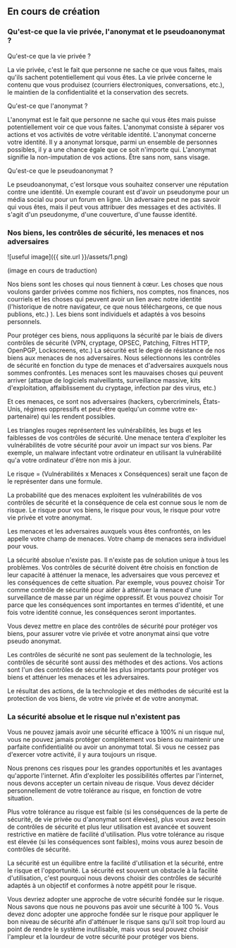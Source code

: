 ## En cours de création


### Qu'est-ce que la vie privée, l'anonymat et le pseudoanonymat ?

Qu'est-ce que la vie privée ?

La vie privée, c'est le fait que personne ne sache ce que vous faites, mais qu'ils sachent potentiellement qui vous êtes.
La vie privée concerne le contenu que vous produisez (courriers électroniques, conversations, etc.), le maintien de la confidentialité et la conservation des secrets.

Qu'est-ce que l'anonymat ?

L'anonymat est le fait que personne ne sache qui vous êtes mais puisse potentiellement voir ce que vous faites.
L'anonymat consiste à séparer vos actions et vos activités de votre véritable identité.
L'anonymat concerne votre identité.
Il y a anonymat lorsque, parmi un ensemble de personnes possibles, il y a une chance égale que ce soit n'importe qui.
L'anonymat signifie la non-imputation de vos actions. Être sans nom, sans visage.

Qu'est-ce que le pseudoanonymat ?

Le pseudoanonymat, c'est lorsque vous souhaitez conserver une réputation contre une identité.
Un exemple courant est d'avoir un pseudonyme pour un média social ou pour un forum en ligne.
Un adversaire peut ne pas savoir qui vous êtes, mais il peut vous attribuer des messages et des activités.
Il s'agit d'un pseudonyme, d'une couverture, d'une fausse identité.



### Nos biens, les contrôles de sécurité, les menaces et nos adversaires

![useful image]({{ site.url }}/assets/1.png)

(image en cours de traduction)

Nos biens sont les choses qui nous tiennent à cœur. Les choses que nous voulons garder privées comme nos fichiers, nos comptes, nos finances, nos courriels et les choses qui peuvent avoir un lien avec notre identité (l'historique de notre navigateur, ce que nous téléchargeons, ce que nous publions, etc.)
). Les biens sont individuels et adaptés à vos besoins personnels.

Pour protéger ces biens, nous appliquons la sécurité par le biais de divers contrôles de sécurité (VPN, cryptage, OPSEC, Patching, Filtres HTTP, OpenPGP, Lockscreens, etc.)
La sécurité est le degré de résistance de nos biens aux menaces de nos adversaires.
Nous sélectionnons les contrôles de sécurité en fonction du type de menaces et d'adversaires auxquels nous sommes confrontés.
Les menaces sont les mauvaises choses qui peuvent arriver (attaque de logiciels malveillants, surveillance massive, kits d'exploitation, affaiblissement du cryptage, infection par des virus, etc.)

Et ces menaces, ce sont nos adversaires (hackers, cybercriminels, États-Unis, régimes oppressifs et peut-être quelqu'un comme votre ex-partenaire) qui les rendent possibles.

Les triangles rouges représentent les vulnérabilités, les bugs et les faiblesses de vos contrôles de sécurité. Une menace tentera d'exploiter les vulnérabilités de votre sécurité pour avoir un impact sur vos biens.
Par exemple, un malware infectant votre ordinateur en utilisant la vulnérabilité qu'a votre ordinateur d'être non mis à jour.

Le risque = (Vulnérabilités x Menaces x Conséquences) serait une façon de le représenter dans une formule.

La probabilité que des menaces exploitent les vulnérabilités de vos contrôles de sécurité et la conséquence de cela est connue sous le nom de risque. Le risque pour vos biens, le risque pour vous, le risque pour votre vie privée et votre anonymat.

Les menaces et les adversaires auxquels vous êtes confrontés, on les appelle votre champ de menaces. 
Votre champ de menaces sera individuel pour vous.

La sécurité absolue n'existe pas.
Il n'existe pas de solution unique à tous les problèmes. Vos contrôles de sécurité doivent être choisis en fonction de leur capacité à atténuer la menace, les adversaires que vous percevez et les conséquences de cette situation.
Par exemple, vous pouvez choisir Tor comme contrôle de sécurité pour aider à atténuer la menace d'une surveillance de masse par un régime oppressif.
Et vous pouvez choisir Tor parce que les conséquences sont importantes en termes d'identité, et une fois votre identité connue, les conséquences seront importantes.

Vous devez mettre en place des contrôles de sécurité pour protéger vos biens, pour assurer votre vie privée et votre anonymat ainsi que votre pseudo anonymat.

Les contrôles de sécurité ne sont pas seulement de la technologie, les contrôles de sécurité sont aussi des méthodes et des actions.
Vos actions sont l'un des contrôles de sécurité les plus importants pour protéger vos biens et atténuer les menaces et les adversaires.

Le résultat des actions, de la technologie et des méthodes de sécurité est la protection de vos biens, de votre vie privée et de votre anonymat.

### La sécurité absolue et le risque nul n'existent pas

Vous ne pouvez jamais avoir une sécurité efficace à 100% ni un risque nul, vous ne pouvez jamais protéger complètement vos biens ou maintenir une parfaite confidentialité ou avoir un anonymat total.
Si vous ne cessez pas d'exercer votre activité, il y aura toujours un risque.

Nous prenons ces risques pour les grandes opportunités et les avantages qu'apporte l'internet.
Afin d'exploiter les possibilités offertes par l'internet, nous devons accepter un certain niveau de risque.
Vous devez décider personnellement de votre tolérance au risque, en fonction de votre situation.

Plus votre tolérance au risque est faible (si les conséquences de la perte de sécurité, de vie privée ou d'anonymat sont élevées), plus vous avez besoin de contrôles de sécurité et plus leur utilisation est avancée et souvent restrictive en matière de facilité d'utilisation.
Plus votre tolérance au risque est élevée (si les conséquences sont faibles), moins vous aurez besoin de contrôles de sécurité.

La sécurité est un équilibre entre la facilité d'utilisation et la sécurité, entre le risque et l'opportunité.
La sécurité est souvent un obstacle à la facilité d'utilisation, c'est pourquoi nous devons choisir des contrôles de sécurité adaptés à un objectif et conformes à notre appétit pour le risque.

Vous devriez adopter une approche de votre sécurité fondée sur le risque. Nous savons que nous ne pouvons pas avoir une sécurité à 100 %. Vous devez donc adopter une approche fondée sur le risque pour appliquer le bon niveau de sécurité afin d'atténuer le risque sans qu'il soit trop lourd au point de rendre le système inutilisable, mais vous seul pouvez choisir l'ampleur et la lourdeur de votre sécurité pour protéger vos biens.
